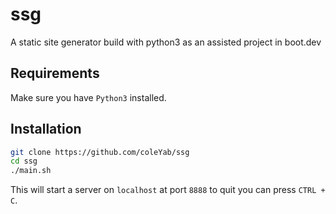 # ssg
A static site generator build with python3 as an assisted project in boot.dev

## Requirements

Make sure you have `Python3` installed.

## Installation

```bash
git clone https://github.com/coleYab/ssg
cd ssg
./main.sh
```

This will start a server on `localhost` at port `8888` to quit you can press `CTRL + C`.
